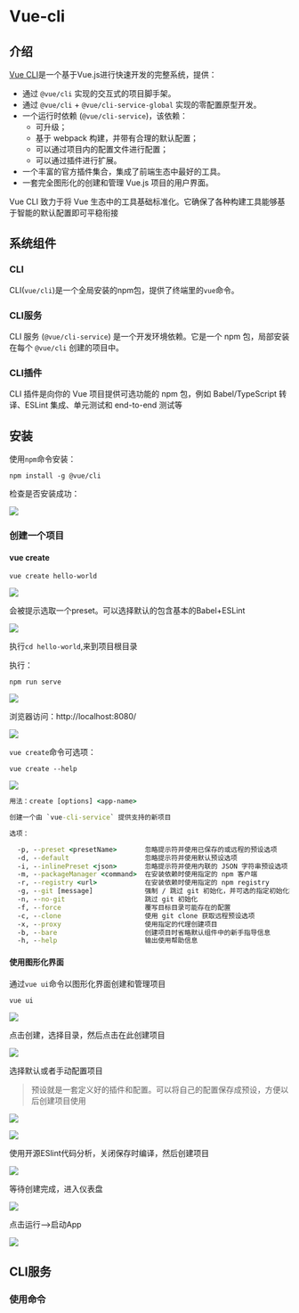 # Vue-cli

## 介绍

[Vue CLI](https://cli.vuejs.org/zh/guide/)是一个基于Vue.js进行快速开发的完整系统，提供：

- 通过 `@vue/cli` 实现的交互式的项目脚手架。
- 通过 `@vue/cli` + `@vue/cli-service-global` 实现的零配置原型开发。
- 一个运行时依赖 (`@vue/cli-service`)，该依赖：
  - 可升级；
  - 基于 webpack 构建，并带有合理的默认配置；
  - 可以通过项目内的配置文件进行配置；
  - 可以通过插件进行扩展。
- 一个丰富的官方插件集合，集成了前端生态中最好的工具。
- 一套完全图形化的创建和管理 Vue.js 项目的用户界面。

Vue CLI 致力于将 Vue 生态中的工具基础标准化。它确保了各种构建工具能够基于智能的默认配置即可平稳衔接

## 系统组件

### CLI

CLI(`vue/cli`)是一个全局安装的npm包，提供了终端里的`vue`命令。

### CLI服务

CLI 服务 (`@vue/cli-service`) 是一个开发环境依赖。它是一个 npm 包，局部安装在每个 `@vue/cli` 创建的项目中。

### CLI插件

CLI 插件是向你的 Vue 项目提供可选功能的 npm 包，例如 Babel/TypeScript 转译、ESLint 集成、单元测试和 end-to-end 测试等

## 安装

使用`npm`命令安装：

```
npm install -g @vue/cli
```

检查是否安装成功：

![](images/1.png)

### 创建一个项目

#### vue create

```
vue create hello-world
```

![](https://gitee.com/my_netinlove/Picturebed/raw/master/images/2.png)

会被提示选取一个preset。可以选择默认的包含基本的Babel+ESLint

![](images/3.png)

执行`cd hello-world`,来到项目根目录

执行：

```
npm run serve
```

![](images/4.png)

浏览器访问：http://localhost:8080/

![](images/5.png)

`vue create`命令可选项：

```
vue create --help
```

![](images/6.png)

```cmd
用法：create [options] <app-name>

创建一个由 `vue-cli-service` 提供支持的新项目

选项：

  -p, --preset <presetName>       忽略提示符并使用已保存的或远程的预设选项
  -d, --default                   忽略提示符并使用默认预设选项
  -i, --inlinePreset <json>       忽略提示符并使用内联的 JSON 字符串预设选项
  -m, --packageManager <command>  在安装依赖时使用指定的 npm 客户端
  -r, --registry <url>            在安装依赖时使用指定的 npm registry
  -g, --git [message]             强制 / 跳过 git 初始化，并可选的指定初始化提交信息
  -n, --no-git                    跳过 git 初始化
  -f, --force                     覆写目标目录可能存在的配置
  -c, --clone                     使用 git clone 获取远程预设选项
  -x, --proxy                     使用指定的代理创建项目
  -b, --bare                      创建项目时省略默认组件中的新手指导信息
  -h, --help                      输出使用帮助信息
```

#### 使用图形化界面

通过`vue ui`命令以图形化界面创建和管理项目

```
vue ui
```

![](images/7.png)

点击创建，选择目录，然后点击在此创建项目

![](images/8.png)

选择默认或者手动配置项目

> 预设就是一套定义好的插件和配置。可以将自己的配置保存成预设，方便以后创建项目使用

![](images/10.png)

![](images/11.png)

使用开源ESlint代码分析，关闭保存时编译，然后创建项目

![](images/12.png)

等待创建完成，进入仪表盘

![](images/14.png)

点击运行—>启动App

![](images/5.png)

## CLI服务

### 使用命令

